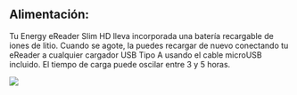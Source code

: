## Alimentación:

Tu Energy eReader Slim HD lleva incorporada una batería recargable de iones de litio. Cuando se agote, la puedes recargar de nuevo conectando tu eReader a cualquier cargador USB Tipo A usando el cable microUSB incluido. El tiempo de carga puede oscilar entre 3 y 5 horas.

![](http://static.energysistem.com/images/manuals/42169/54bfda0aa2c2c.jpg)





